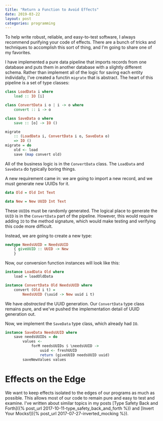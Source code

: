 ```yaml
---
title: "Return a Function to Avoid Effects"
date: 2019-03-22
layout: post
categories: programming
---
```


To help write robust, reliable, and easy-to-test software, I always recommend purifying your code of effects.
There are a bunch of tricks and techniques to accomplish this sort of thing, and I'm going to share one of my favorites.

I have implemented a pure data pipeline that imports records from one database and puts them in another database with a slightly different schema.
Rather than implement all of the logic for saving each entity individally, I've created a functin `migrate` that is abstract.
The heart of this pipeline is a set of type classes:

```haskell
class LoadData i where
    load :: IO [i]

class ConvertData i o | i -> o where
    convert :: i -> o

class SaveData o where
    save :: [o] -> IO ()

migrate 
    :: (LoadData i, ConvertData i o, SaveData o)
    => IO ()
migrate = do
    old <- load
    save (map convert old)
```

All of the business logic is in the `ConvertData` class.
The `LoadData` and `SaveData` do typically boring things.

A new requirement came in: we are going to import a new record, and we must generate new UUIDs for it.

```haskell
data Old = Old Int Text

data New = New UUID Int Text
```

These `UUID`s must be randomly generated.
The logical place to generate the `UUID` is in the `ConvertData` part of the pipeline.
However, this would require adding `IO` to the method signature, which would make testing and verifying this code more difficult.

Instead, we are going to create a new type:

```haskell
newtype NeedsUUID = NeedsUUID 
    { giveUUID :: UUID -> New
    }
```

Now, our conversion function instances will look like this:

```haskell
instance LoadData Old where
    load = loadOldData

instance ConvertData Old NeedsUUID where
    convert (Old i t) = 
        NeedsUUID (\uuid -> New uuid i t)
```

We have *abstracted* the UUID generation.
Our `ConvertData` type class remains pure, and we've pushed the implementation detail of UUID generation out.

Now, we implement the `SaveData` type class, which already had `IO`.

```haskell
instance SaveData NeedsUUID where
    save needsUUIDs = do
        values <- 
            forM needsUUIDs $ \needsUUID ->
                uuid <- freshUUID
                return (giveUUID needsUUID uuid)
        saveNewValues values
```

# Effects on the Edge

We want to keep effects isolated to the edges of our programs as much as possible.
This allows most of our code to remain pure and easy to test and examine.
I've written about similar topics in my posts [Type Safety Back and Forth]({% post_url 2017-10-11-type_safety_back_and_forth %}) and [Invert Your Mocks!]({% post_url 2017-07-27-inverted_mocking %}).
